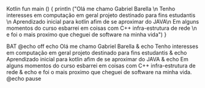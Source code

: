 Kotlin
fun main ()
{
println ("Olá me chamo Gabriel Barella \n Tenho interesses em computação em geral projeto destinado para fins estudantis \n Aprendizado inicial para kotlin afim de se aproximar do JAVA\n  Em alguns momentos do curso esbarrei em coisas com C++ infra-estrutura de rede \n e foi o mais proximo que cheguei de software na minha vida")
}

BAT
@echo off
echo Olá me chamo Gabriel Barella & echo Tenho interesses em computação em geral projeto destinado para fins estudantis & echo Aprendizado inicial para kotlin afim de se aproximar do JAVA & echo Em alguns momentos do curso esbarrei em coisas com C++ infra-estrutura de rede & echo e foi o mais proximo que cheguei de software na minha vida. 
@echo
pause
